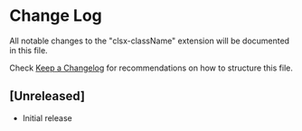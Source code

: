 # Change Log

All notable changes to the "clsx-className" extension will be documented in this file.

Check [Keep a Changelog](http://keepachangelog.com/) for recommendations on how to structure this file.

## [Unreleased]

- Initial release
